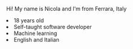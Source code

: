 Hi! My name is Nicola and I'm from Ferrara, Italy<br>
<li>18 years old
<li>Self-taught software developer
<li>Machine learning
<li>English and Italian
